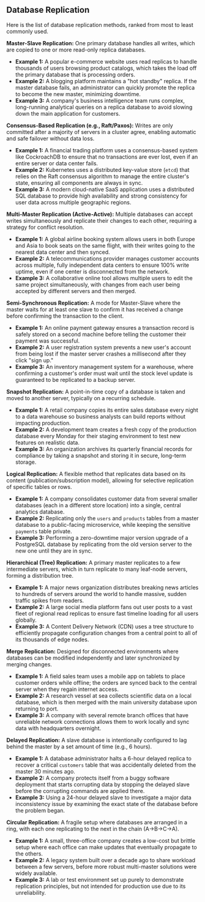 ## Database Replication

Here is the list of database replication methods, ranked from most to least commonly used.

**Master-Slave Replication:** One primary database handles all writes, which are copied to one or more read-only replica databases.
 - **Example 1:** A popular e-commerce website uses read replicas to handle thousands of users browsing product catalogs, which takes the load off the primary database that is processing orders.
 - **Example 2:** A blogging platform maintains a "hot standby" replica. If the master database fails, an administrator can quickly promote the replica to become the new master, minimizing downtime.
 - **Example 3:** A company's business intelligence team runs complex, long-running analytical queries on a replica database to avoid slowing down the main application for customers.

**Consensus-Based Replication (e.g., Raft/Paxos):** Writes are only committed after a majority of servers in a cluster agree, enabling automatic and safe failover without data loss.
 - **Example 1:** A financial trading platform uses a consensus-based system like CockroachDB to ensure that no transactions are ever lost, even if an entire server or data center fails.
 - **Example 2:** Kubernetes uses a distributed key-value store (`etcd`) that relies on the Raft consensus algorithm to manage the entire cluster's state, ensuring all components are always in sync.
 - **Example 3:** A modern cloud-native SaaS application uses a distributed SQL database to provide high availability and strong consistency for user data across multiple geographic regions.

**Multi-Master Replication (Active-Active):** Multiple databases can accept writes simultaneously and replicate their changes to each other, requiring a strategy for conflict resolution.
 - **Example 1:** A global airline booking system allows users in both Europe and Asia to book seats on the same flight, with their writes going to the nearest data center and then synced.
 - **Example 2:** A telecommunications provider manages customer accounts across multiple, fully independent data centers to ensure 100% write uptime, even if one center is disconnected from the network.
 - **Example 3:** A collaborative online tool allows multiple users to edit the same project simultaneously, with changes from each user being accepted by different servers and then merged.

**Semi-Synchronous Replication:** A mode for Master-Slave where the master waits for at least one slave to confirm it has received a change before confirming the transaction to the client.
 - **Example 1:** An online payment gateway ensures a transaction record is safely stored on a second machine before telling the customer their payment was successful.
 - **Example 2:** A user registration system prevents a new user's account from being lost if the master server crashes a millisecond after they click "sign up."
 - **Example 3:** An inventory management system for a warehouse, where confirming a customer's order must wait until the stock level update is guaranteed to be replicated to a backup server.

**Snapshot Replication:** A point-in-time copy of a database is taken and moved to another server, typically on a recurring schedule.
 - **Example 1:** A retail company copies its entire sales database every night to a data warehouse so business analysts can build reports without impacting production.
 - **Example 2:** A development team creates a fresh copy of the production database every Monday for their staging environment to test new features on realistic data.
 - **Example 3:** An organization archives its quarterly financial records for compliance by taking a snapshot and storing it in secure, long-term storage.

**Logical Replication:** A flexible method that replicates data based on its content (publication/subscription model), allowing for selective replication of specific tables or rows.
 - **Example 1:** A company consolidates customer data from several smaller databases (each in a different store location) into a single, central analytics database.
 - **Example 2:** Replicating only the `users` and `products` tables from a master database to a public-facing microservice, while keeping the sensitive `payments` table private.
 - **Example 3:** Performing a zero-downtime major version upgrade of a PostgreSQL database by replicating from the old version server to the new one until they are in sync.

**Hierarchical (Tree) Replication:** A primary master replicates to a few intermediate servers, which in turn replicate to many leaf-node servers, forming a distribution tree.
 - **Example 1:** A major news organization distributes breaking news articles to hundreds of servers around the world to handle massive, sudden traffic spikes from readers.
 - **Example 2:** A large social media platform fans out user posts to a vast fleet of regional read replicas to ensure fast timeline loading for all users globally.
 - **Example 3:** A Content Delivery Network (CDN) uses a tree structure to efficiently propagate configuration changes from a central point to all of its thousands of edge nodes.

**Merge Replication:** Designed for disconnected environments where databases can be modified independently and later synchronized by merging changes.
 - **Example 1:** A field sales team uses a mobile app on tablets to place customer orders while offline; the orders are synced back to the central server when they regain internet access.
 - **Example 2:** A research vessel at sea collects scientific data on a local database, which is then merged with the main university database upon returning to port.
 - **Example 3:** A company with several remote branch offices that have unreliable network connections allows them to work locally and sync data with headquarters overnight.

**Delayed Replication:** A slave database is intentionally configured to lag behind the master by a set amount of time (e.g., 6 hours).
 - **Example 1:** A database administrator halts a 6-hour delayed replica to recover a critical `customers` table that was accidentally deleted from the master 30 minutes ago.
 - **Example 2:** A company protects itself from a buggy software deployment that starts corrupting data by stopping the delayed slave before the corrupting commands are applied there.
 - **Example 3:** Using a 24-hour delayed slave to investigate a major data inconsistency issue by examining the exact state of the database before the problem began.

**Circular Replication:** A fragile setup where databases are arranged in a ring, with each one replicating to the next in the chain (A→B→C→A).
 - **Example 1:** A small, three-office company creates a low-cost but brittle setup where each office can make updates that eventually propagate to the others.
 - **Example 2:** A legacy system built over a decade ago to share workload between a few servers, before more robust multi-master solutions were widely available.
 - **Example 3:** A lab or test environment set up purely to demonstrate replication principles, but not intended for production use due to its unreliability.